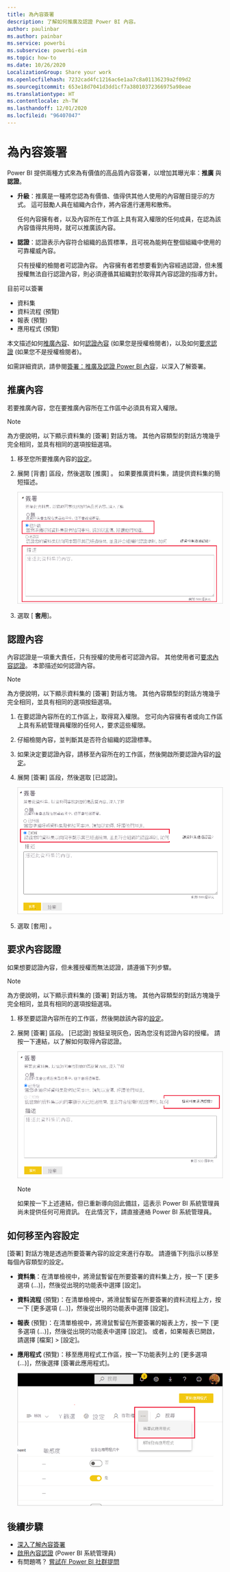 ```yaml
---
title: 為內容簽署
description: 了解如何推廣及認證 Power BI 內容。
author: paulinbar
ms.author: painbar
ms.service: powerbi
ms.subservice: powerbi-eim
ms.topic: how-to
ms.date: 10/26/2020
LocalizationGroup: Share your work
ms.openlocfilehash: 7232cad4fc1216ac6e1aa7c8a01136239a2f09d2
ms.sourcegitcommit: 653e18d7041d3dd1cf7a38010372366975a98eae
ms.translationtype: HT
ms.contentlocale: zh-TW
ms.lasthandoff: 12/01/2020
ms.locfileid: "96407047"
---
```

# <a name="endorse-your-content"></a>為內容簽署

Power BI 提供兩種方式來為有價值的高品質內容簽署，以增加其曝光率：**推廣** 與 **認證**。

* **升級**：推廣是一種將您認為有價值、值得供其他人使用的內容醒目提示的方式。 這可鼓勵人員在組織內合作，將內容進行運用和散佈。

    任何內容擁有者，以及內容所在工作區上具有寫入權限的任何成員，在認為該內容值得共用時，就可以推廣該內容。

* **認證**：認證表示內容符合組織的品質標準，且可視為能夠在整個組織中使用的可靠權威內容。

    只有授權的檢閱者可認證內容。 內容擁有者若想要看到內容經過認證，但未獲授權無法自行認證內容，則必須遵循其組織對於取得其內容認證的指導方針。

目前可以簽署
* 資料集
* 資料流程 (預覽)
* 報表 (預覽)
* 應用程式 (預覽)

本文描述如何[推廣內容](#promote-content)、如何[認證內容](#certify-content) (如果您是授權檢閱者)，以及如何[要求認證](#request-content-certification) (如果您不是授權檢閱者)。

如需詳細資訊，請參閱[簽署：推廣及認證 Power BI 內容](service-endorsement-overview.md)，以深入了解簽署。

## <a name="promote-content"></a>推廣內容

若要推廣內容，您在要推廣內容所在工作區中必須具有寫入權限。

>[!NOTE]
>為方便說明，以下顯示資料集的 [簽署] 對話方塊。 其他內容類型的對話方塊幾乎完全相同，並具有相同的選項按鈕選項。 

1. 移至您所要推廣內容的[設定](#how-to-get-to-content-settings)。

1. 展開 [背書] 區段，然後選取 [推廣]  。 如果要推廣資料集，請提供資料集的簡短描述。

    ![選取 [已升級] 和 [套用]](media/service-endorse-content/power-bi-promote-content.png)

1. 選取 [ **套用**]。

## <a name="certify-content"></a>認證內容

內容認證是一項重大責任，只有授權的使用者可認證內容。 其他使用者可[要求內容認證](#request-content-certification)。 本節描述如何認證內容。

>[!NOTE]
>為方便說明，以下顯示資料集的 [簽署] 對話方塊。 其他內容類型的對話方塊幾乎完全相同，並具有相同的選項按鈕選項。 

1. 在要認證內容所在的工作區上，取得寫入權限。 您可向內容擁有者或向工作區上具有系統管理員權限的任何人，要求這些權限。

1. 仔細檢閱內容，並判斷其是否符合組織的認證標準。

1. 如果決定要認證內容，請移至內容所在的工作區，然後開啟所要認證內容的[設定](#how-to-get-to-content-settings)。

1. 展開 [簽署] 區段，然後選取 [已認證]。 

    ![認證內容按鈕的螢幕擷取畫面。](media/service-endorse-content/power-bi-certify-content.png)

1. 選取 [套用]  。

## <a name="request-content-certification"></a>要求內容認證

如果想要認證內容，但未獲授權而無法認證，請遵循下列步驟。

>[!NOTE]
>為方便說明，以下顯示資料集的 [簽署] 對話方塊。 其他內容類型的對話方塊幾乎完全相同，並具有相同的選項按鈕選項。 

1. 移至要認證內容所在的工作區，然後開啟該內容的[設定](#how-to-get-to-content-settings)。

1. 展開 [簽署] 區段。 [已認證] 按鈕呈現灰色，因為您沒有認證內容的授權。 請按一下連結，以了解如何取得內容認證。

    ![如何要求內容連結的螢幕擷取畫面。](media/service-endorse-content/power-bi-request-content-certification.png)
    <a name="no-info-redirect"></a>
    >[!NOTE]
    >如果按一下上述連結，但已重新導向回此備註，這表示 Power BI 系統管理員尚未提供任何可用資訊。 在此情況下，請直接連絡 Power BI 系統管理員。

## <a name="how-to-get-to-content-settings"></a>如何移至內容設定

[簽署] 對話方塊是透過所要簽署內容的設定來進行存取。 請遵循下列指示以移至每個內容類型的設定。

* **資料集**：在清單檢視中，將滑鼠暫留在所要簽署的資料集上方，按一下 [更多選項 (...)]，然後從出現的功能表中選擇 [設定]。
* **資料流程** (預覽)：在清單檢視中，將滑鼠暫留在所要簽署的資料流程上方，按一下 [更多選項 (...)]，然後從出現的功能表中選擇 [設定]。


* **報表** (預覽)：在清單檢視中，將滑鼠暫留在所要簽署的報表上方，按一下 [更多選項 (...)]，然後從出現的功能表中選擇 [設定]。 或者，如果報表已開啟，請選擇 [檔案] > [設定]。

* **應用程式** (預覽)：移至應用程式工作區，按一下功能表列上的 [更多選項 (...)]，然後選擇 [簽署此應用程式]。

    ![應用程式設定連結的螢幕擷取畫面。](media/service-endorse-content/power-bi-app-settings.png)

## <a name="next-steps"></a>後續步驟

* [深入了解內容簽署](service-endorsement-overview.md)
* [啟用內容認證](../admin/service-admin-setup-certification.md) (Power BI 系統管理員)
* 有問題嗎？ [嘗試在 Power BI 社群提問](https://community.powerbi.com/)
